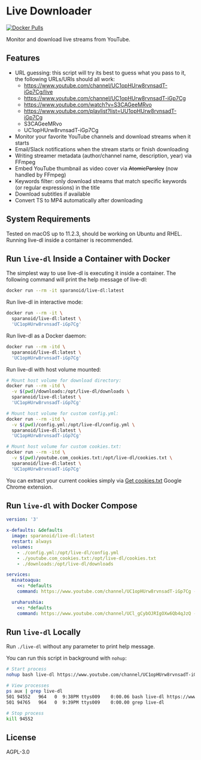 # Live Downloader

[![Docker Pulls](https://img.shields.io/docker/pulls/sparanoid/live-dl.svg)](https://hub.docker.com/r/sparanoid/live-dl)

Monitor and download live streams from YouTube.

## Features

- URL guessing: this script will try its best to guess what you pass to it, the following URLs/URIs should all work:
  - https://www.youtube.com/channel/UC1opHUrw8rvnsadT-iGp7Cg/live
  - https://www.youtube.com/channel/UC1opHUrw8rvnsadT-iGp7Cg
  - https://www.youtube.com/watch?v=S3CAGeeMRvo
  - https://www.youtube.com/playlist?list=UU1opHUrw8rvnsadT-iGp7Cg
  - S3CAGeeMRvo
  - UC1opHUrw8rvnsadT-iGp7Cg
- Monitor your favorite YouTube channels and download streams when it starts
- Email/Slack notifications when the stream starts or finish downloading
- Writing streamer metadata (author/channel name, description, year) via FFmpeg
- Embed YouTube thumbnail as video cover via ~~AtomicParsley~~ (now handled by FFmpeg)
- Keywords filter: only download streams that match specific keywords (or regular expressions) in the title
- Download subtitles if available
- Convert TS to MP4 automatically after downloading

## System Requirements

Tested on macOS up to 11.2.3, should be working on Ubuntu and RHEL. Running live-dl inside a container is recommended.

## Run `live-dl` Inside a Container with Docker

The simplest way to use live-dl is executing it inside a container. The following command will print the help message of live-dl:

```bash
docker run --rm -it sparanoid/live-dl:latest
```

Run live-dl in interactive mode:

```bash
docker run --rm -it \
  sparanoid/live-dl:latest \
  'UC1opHUrw8rvnsadT-iGp7Cg'
```

Run live-dl as a Docker daemon:

```bash
docker run --rm -itd \
  sparanoid/live-dl:latest \
  'UC1opHUrw8rvnsadT-iGp7Cg'
```

Run live-dl with host volume mounted:

```bash
# Mount host volume for download directory:
docker run --rm -itd \
  -v $(pwd)/downloads:/opt/live-dl/downloads \
  sparanoid/live-dl:latest \
  'UC1opHUrw8rvnsadT-iGp7Cg'

# Mount host volume for custom config.yml:
docker run --rm -itd \
  -v $(pwd)/config.yml:/opt/live-dl/config.yml \
  sparanoid/live-dl:latest \
  'UC1opHUrw8rvnsadT-iGp7Cg'

# Mount host volume for custom cookies.txt:
docker run --rm -itd \
  -v $(pwd)/youtube.com_cookies.txt:/opt/live-dl/cookies.txt \
  sparanoid/live-dl:latest \
  'UC1opHUrw8rvnsadT-iGp7Cg'
```

You can extract your current cookies simply via [Get cookies.txt](https://chrome.google.com/webstore/detail/bgaddhkoddajcdgocldbbfleckgcbcid) Google Chrome extension.

## Run `live-dl` with Docker Compose

```yaml
version: '3'

x-defaults: &defaults
  image: sparanoid/live-dl:latest
  restart: always
  volumes:
    - ./config.yml:/opt/live-dl/config.yml
    - ./youtube.com_cookies.txt:/opt/live-dl/cookies.txt
    - ./downloads:/opt/live-dl/downloads

services:
  minatoaqua:
    <<: *defaults
    command: https://www.youtube.com/channel/UC1opHUrw8rvnsadT-iGp7Cg --debug

  uruharushia:
    <<: *defaults
    command: https://www.youtube.com/channel/UCl_gCybOJRIgOXw6Qb4qJzQ --debug
```

## Run `live-dl` Locally

Run `./live-dl` without any parameter to print help message.

You can run this script in background with `nohup`:

```bash
# Start process
nohup bash live-dl https://www.youtube.com/channel/UC1opHUrw8rvnsadT-iGp7Cg &>/tmp/live-dl-minatoaqua.log &

# View processes
ps aux | grep live-dl
501 94552   964   0  9:38PM ttys009    0:00.06 bash live-dl https://www.youtube.com/channel/UC1opHUrw8rvnsadT-iGp7Cg
501 94765   964   0  9:39PM ttys009    0:00.00 grep live-dl

# Stop process
kill 94552
```

## License

AGPL-3.0
